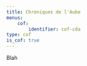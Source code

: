 ```yaml
---
title: Chroniques de l'Aube
menus:
    cof:
        identifier: cof-cda
type: cof
is_cof: true
---
```


Blah
